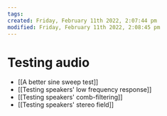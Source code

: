 ```yaml
---
tags:
created: Friday, February 11th 2022, 2:07:44 pm
modified: Friday, February 11th 2022, 2:08:45 pm
---
```


# Testing audio
- [[A better sine sweep test]]
- [[Testing speakers' low frequency response]]
- [[Testing speakers' comb-filtering]]
- [[Testing speakers' stereo field]]